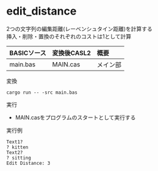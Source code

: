 # edit_distance

2つの文字列の編集距離(レーベンシュタイン距離)を計算する  
挿入・削除・置換のそれぞれのコストは1として計算  


| BASICソース  | 変換後CASL2 | 概要                     |
|:-------------|:------------|:-------------------------|
| main.bas     | MAIN.cas    | メイン部                 |


変換
```
cargo run -- -src main.bas
```


実行  
 - MAIN.casをプログラムのスタートとして実行する


実行例  
```
Text1?
? kitten
Text2?
? sitting
Edit Distance: 3
```

